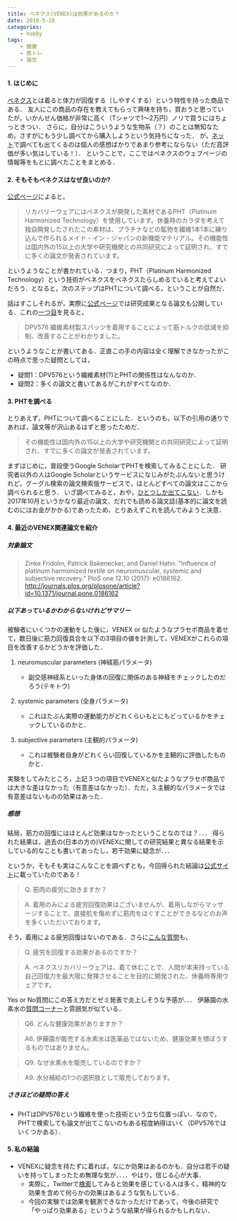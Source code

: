 ```yaml
---
title: ベネクス(VENEX)は効果があるのか？
date: 2018-5-18
categories:
    - hobby
tags:
    - 健康
    - 筋トレ
    - 論文
---
```


#### 1. はじめに

[ベネクス](https://www.venex-j.co.jp/)とは着ると体力が回復する（しやすくする）という特性を持った商品である．
友人にこの商品の存在を教えてもらって興味を持ち，買おうと思っていたが，いかんせん価格が非常に高く（Tシャツで1〜2万円）ノリで買うにはちょっときつい．
さらに，自分はこういうような生物系（？）のことは無知なため，さすがにもう少し調べてから購入しようという気持ちになった．
が，[ネット](https://www.google.co.jp/search?q=VENEX+効果&oq=VENEX+効果)で調べても出てくるのは個人の感想ばかりであまり参考にならない（ただ高評価が多い気はしている！）．
ということで，ここではベネクスのウェブページの情報等をもとに調べたことをまとめる．

<!-- more -->

#### 2. そもそもベネクスはなぜ良いのか?

[公式ページ](https://www.venex-j.co.jp/features/2015/08/post.html)によると，

>リカバリーウェアにはベネクスが開発した素材であるPHT（Platinum Harmonized Technology）を使用しています。休養時のカラダを考えて独自開発したされたこの素材は、プラチナなどの鉱物を繊維1本1本に練り込んで作られるメイド・イン・ジャパンの新機能マテリアル。その機能性は国内外の15以上の大学や研究機関との共同研究によって証明され、すでに多くの論文が発表されています。

というようなことが書かれている．つまり，PHT（Platinum Harmonized Technology）という技術がベネクスをベネクスたらしめるていると考えてよいだろう．となると，次のステップはPHTについて調べる，ということが自然だ．

話はすこしそれるが，実際に[公式ページ](https://www.venex-j.co.jp/rd_report/)では研究成果となる論文も公開している．これの[一つ目](https://www.venex-j.co.jp/rd_report/post_2.html)を見ると，

>DPV576 繊維素材製スパッツを着用することによって筋トルクの低減を抑制、改善することがわかりました。

というようなことが書いてある．正直この手の内容は全く理解できなかったがこの時点で思った疑問としては，

- 疑問1：DPV576という繊維素材(?)とPHTの関係性はなんなのか．
- 疑問2：多くの論文と書いてあるがこれがすべてなのか．

#### 3. PHTを調べる
とりあえず，PHTについて調べることにした．というのも，以下の引用の通りであれば，論文等が沢山あるはずと思ったためだ．

> その機能性は国内外の15以上の大学や研究機関との共同研究によって証明され、すでに多くの論文が発表されています。

まずはじめに，普段使うGoogle ScholarでPHTを検索してみることにした．
研究者以外の人はGoogle Scholarというサービスになじみがたぶんないと思うけれど，グーグル検索の論文検索版サービスで，ほとんどすべての論文はここから調べられると思う．
いざ調べてみると，おや，[ひとつしか出てこない](https://scholar.google.co.jp/scholar?hl=ja&as_sdt=0%2C5&q=%22Platinum+Harmonized+Technology%22)．しかも2017年10月というかなり最近の論文．だれでも読める論文誌(基本的に論文を読むのにはお金がかかる)であったため，とりあえずこれを読んでみようと決意．


#### 4. 最近のVENEX関連論文を紹介
##### 対象論文
> Zinke Fridolin, Patrick Bakenecker, and Daniel Hahn. "Influence of platinum harmonized textile on neuromuscular, systemic and subjective recovery." PloS one 12.10 (2017): e0186162. http://journals.plos.org/plosone/article?id=10.1371/journal.pone.0186162

##### 以下あっているかわからないけれどサマリー
被験者にいくつかの運動をした後に，VENEX or 似たようなプラセボ商品を着せて，数日後に筋力回復具合を以下の3項目の値を計測して，VENEXがこれらの項目を改善するかどうかを評価した．

1. neuromuscular parameters  (神経筋パラメータ)
    - 副交感神経系といった身体の回復に関係のある神経をチェックしたのだろう(テキトウ)

1. systemic parameters (全身パラメータ)
    - これはたぶん実際の運動能力がどれくらいもとにもどっているかをチェックしているのかと．

1. subjective parameters (主観的パラメータ)
    - これは被験者自身がどれくらい回復しているかを主観的に評価したものかと．

実験をしてみたところ，上記３つの項目でVENEXと似たようなプラセボ商品では大きな差はなかった（有意差はなかった）．ただ，3.主観的なパラメータでは有意差はないものの効果はあった．



##### 感想

結局，筋力の回復にはほとんど効果はなかったということなのでは？．．．
得られた結果は，過去の(日本の方の)VENEXに関しての研究結果と異なる結果を示している的なことも書いてあったし，若干効果に疑念が．．．

というか，そもそも実はこんなことを調べずとも，今回得られた結論は[公式サイト](https://www.venex-j.co.jp/faq/2015/08/q-9.html)に載っていたのである！
> Q. 筋肉の疲労に効きますか？

> A. 着用のみによる疲労回復効果はございませんが、着用しながらマッサージすることで、直接肌を傷めずに筋肉をほぐすことができるなどのお声を多くいただいております。

そう，着用による疲労回復はないのである．さらに[こんな質問](https://www.venex-j.co.jp/faq/2015/08/q-3.html)も，

> Q. 疲労を回復する効果があるのですか？

> A. ベネクスリカバリーウェアは、着て休むことで、人間が本来持っている自己回復力を最大限に発揮させることを目的に開発された、休養時専用ウェアです。

Yes or No質問にこの答え方だとゼミ発表で炎上しそうな予感が．．．
伊藤園の水素水の[質問コーナー](https://www.itoen.co.jp/customer/faq/detail/beverage_10.php)と雰囲気が似ている．

>Q6. どんな健康効果がありますか？

>A6. 伊藤園が販売する水素水は医薬品ではないため、健康効果を標ぼうするものではありません。

>Q9.
なぜ水素水を販売しているのですか？

>A9.
水分補給の1つの選択肢として販売しております。



##### さきほどの疑問の答え

- PHTはDPV576という繊維を使った技術という立ち位置っぽい．なので，PHTで検索しても論文が出てこないのもある程度納得はいく（DPV576ではいくつかある）．


#### 5. 私の結論
- VENEXに疑念を持たずに着れば，なにか効果はあるのかも．自分は若干の疑いを持ってしまったため無理な気が．．．．やはり，信じる心が大事．
    -  実際に，Twitterで[検索](https://search.yahoo.co.jp/realtime/search?p=VENEX)してみると効果を感じている人は多く，精神的な効果を含めて何らかの効果はあるような気もしている．
    - 今回の実験では効果を観測できなかっただけであって，今後の研究で「やっぱり効果ある」というような結果が得られるかもしれない．